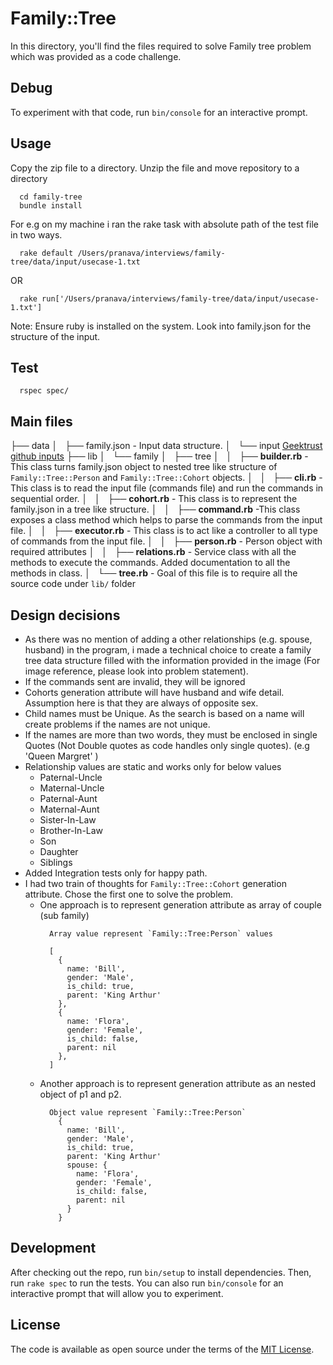 # Family::Tree

 In this directory, you'll find the files required to solve Family tree problem which was provided as a code challenge.

 ## Debug

To experiment with that code, run `bin/console` for an interactive prompt.

## Usage

  Copy the zip file to a directory. Unzip the file and move repository to a directory

  ```
    cd family-tree
    bundle install
  ```

  For e.g on my machine i ran the rake task with absolute path of the test file in two ways.

  ```
    rake default /Users/pranava/interviews/family-tree/data/input/usecase-1.txt
  ```
  
  OR

  ```
    rake run['/Users/pranava/interviews/family-tree/data/input/usecase-1.txt']
  ```

  Note: Ensure ruby is installed on the system. Look into family.json for the structure of the input.

## Test

```
  rspec spec/
```

## Main files

├── data
│   ├── family.json - Input data structure.
│   └── input [Geektrust github inputs]([https://link](https://github.com/geektrust/coding-problem-artefacts/blob/master/sample-io/Family/BD-IO-PS1/))
├── lib
│   └── family
│       ├── tree
│       │   ├── **builder.rb** - This class turns family.json object to nested tree like structure of `Family::Tree::Person` and `Family::Tree::Cohort` objects.
│       │   ├── **cli.rb** - This class is to read the input file (commands file) and run the commands in sequential order.
│       │   ├── **cohort.rb** - This class is to represent the family.json in a tree like structure.
│       │   ├── **command.rb** -This class exposes a class method which helps to parse the commands from the input file.
│       │   ├── **executor.rb** - This class is to act like a controller to all type of commands from the input file.
│       │   ├── **person.rb** - Person object with required attributes
│       │   ├── **relations.rb** - Service class with all the methods to execute the commands. Added documentation to all the methods in class.
│       └── **tree.rb** - Goal of this file is to require all the source code under `lib/` folder

## Design decisions

- As there was no mention of adding a other relationships (e.g. spouse, husband) in the program, i made a technical choice to create a family tree data structure filled with the information provided in the image (For image reference, please look into problem statement).
- If the commands sent are invalid, they will be ignored
- Cohorts generation attribute will have husband and wife detail. Assumption here is that they are always of opposite sex.
- Child names must be Unique. As the search is based on a name will create problems if the names are not unique.
- If the names are more than two words, they must be enclosed in single Quotes (Not Double quotes as code handles only single quotes). (e.g 'Queen Margret' )
- Relationship values are static and works only for below values
  - Paternal-Uncle
  - Maternal-Uncle
  - Paternal-Aunt
  - Maternal-Aunt
  - Sister-In-Law
  - Brother-In-Law
  - Son
  - Daughter
  - Siblings
- Added Integration tests only for happy path.
- I had two train of thoughts for `Family::Tree::Cohort` generation attribute. Chose the first one to solve the problem.
  - One approach is to represent generation attribute as array of couple (sub family)
    ```
      Array value represent `Family::Tree:Person` values

      [
        {
          name: 'Bill',
          gender: 'Male',
          is_child: true,
          parent: 'King Arthur'
        },
        {
          name: 'Flora',
          gender: 'Female',
          is_child: false,
          parent: nil
        },
      ]
    ```
  - Another approach is to represent generation attribute as an nested object of p1 and p2. 
    ```
      Object value represent `Family::Tree:Person` 
        {
          name: 'Bill',
          gender: 'Male',
          is_child: true,
          parent: 'King Arthur'
          spouse: {
            name: 'Flora',
            gender: 'Female',
            is_child: false,
            parent: nil
          }
        }
    ```

## Development

After checking out the repo, run `bin/setup` to install dependencies. Then, run `rake spec` to run the tests. You can also run `bin/console` for an interactive prompt that will allow you to experiment.

## License

The code is available as open source under the terms of the [MIT License](https://opensource.org/licenses/MIT).